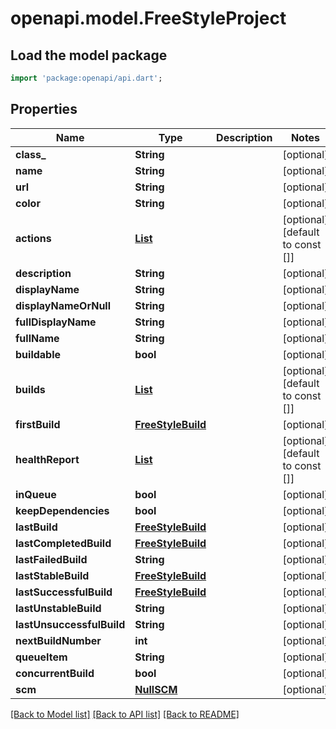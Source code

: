 # openapi.model.FreeStyleProject

## Load the model package
```dart
import 'package:openapi/api.dart';
```

## Properties
Name | Type | Description | Notes
------------ | ------------- | ------------- | -------------
**class_** | **String** |  | [optional] 
**name** | **String** |  | [optional] 
**url** | **String** |  | [optional] 
**color** | **String** |  | [optional] 
**actions** | [**List<FreeStyleProjectactions>**](FreeStyleProjectactions.md) |  | [optional] [default to const []]
**description** | **String** |  | [optional] 
**displayName** | **String** |  | [optional] 
**displayNameOrNull** | **String** |  | [optional] 
**fullDisplayName** | **String** |  | [optional] 
**fullName** | **String** |  | [optional] 
**buildable** | **bool** |  | [optional] 
**builds** | [**List<FreeStyleBuild>**](FreeStyleBuild.md) |  | [optional] [default to const []]
**firstBuild** | [**FreeStyleBuild**](FreeStyleBuild.md) |  | [optional] 
**healthReport** | [**List<FreeStyleProjecthealthReport>**](FreeStyleProjecthealthReport.md) |  | [optional] [default to const []]
**inQueue** | **bool** |  | [optional] 
**keepDependencies** | **bool** |  | [optional] 
**lastBuild** | [**FreeStyleBuild**](FreeStyleBuild.md) |  | [optional] 
**lastCompletedBuild** | [**FreeStyleBuild**](FreeStyleBuild.md) |  | [optional] 
**lastFailedBuild** | **String** |  | [optional] 
**lastStableBuild** | [**FreeStyleBuild**](FreeStyleBuild.md) |  | [optional] 
**lastSuccessfulBuild** | [**FreeStyleBuild**](FreeStyleBuild.md) |  | [optional] 
**lastUnstableBuild** | **String** |  | [optional] 
**lastUnsuccessfulBuild** | **String** |  | [optional] 
**nextBuildNumber** | **int** |  | [optional] 
**queueItem** | **String** |  | [optional] 
**concurrentBuild** | **bool** |  | [optional] 
**scm** | [**NullSCM**](NullSCM.md) |  | [optional] 

[[Back to Model list]](../README.md#documentation-for-models) [[Back to API list]](../README.md#documentation-for-api-endpoints) [[Back to README]](../README.md)


